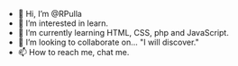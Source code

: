 - 👋 Hi, I’m @RPulla
- 👀 I’m interested in learn.
- 🌱 I’m currently learning HTML, CSS, php and JavaScript.
- 💞️ I’m looking to collaborate on... "I will discover."
- 📫 How to reach me, chat me.

<!---
RPulla/RPulla is a ✨ special ✨ repository because its `README.md` (this file) appears on your GitHub profile.
You can click the Preview link to take a look at your changes.
--->
